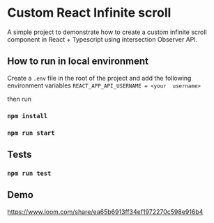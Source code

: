 # Custom React Infinite scroll

A simple project to demonstrate how to create a custom infinite scroll component in React + Typescript using
intersection Observer
API.

## How to run in local environment
Create a `.env` file in the root of the project and add the following environment variables
`REACT_APP_API_USERNAME = <your  username>`

then run
### `npm install`

### `npm run start`

## Tests

### `npm run test`

## Demo

https://www.loom.com/share/ea65b6913ff34ef1972270c598e916b4
